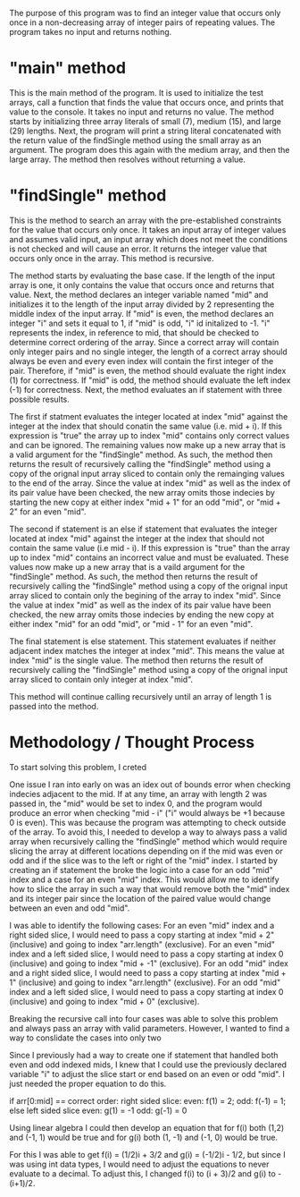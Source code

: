 The purpose of this program was to find an integer value that occurs only once in a non-decreasing array of integer pairs of repeating values. The program takes no input and returns nothing.

# "main" method
This is the main method of the program. It is used to initialize the test arrays, call a function that finds the value that occurs once, and prints that value to the console. It takes no input and returns no value. The method starts by initializing three array literals of small (7), medium (15), and large (29) lengths. Next, the program will print a string literal concatenated with the return value of the findSingle method using the small array as an argument. The program does this again with the medium array, and then the large array. The method then resolves without returning a value.

# "findSingle" method
This is the method to search an array with the pre-established constraints for the value that occurs only once. It takes an input array of integer values and assumes valid input, an input array which does not meet the conditions is not checked and will cause an error. It returns the integer value that occurs only once in the array. This method is recursive. 

The method starts by evaluating the base case. If the length of the input array is one, it only contains the value that occurs once and returns that value. Next, the method declares an integer variable named "mid" and initializes it to the length of the input array divided by 2 representing the middle index of the input array. If "mid" is even, the method declares an integer "i" and sets it equal to 1, if "mid" is odd, "i" id initalized to -1. "i" represents the index, in reference to mid, that should be checked to determine correct ordering of the array. Since a correct array will contain only integer pairs and no single integer, the length of a correct array should always be even and every even index will contain the first integer of the pair. Therefore, if "mid" is even, the method should evaluate the right index (1) for correctness. If "mid" is odd, the method should evaluate the left index (-1) for correctness. Next, the method evaluates an if statement with three possible results. 

The first if statment evaluates the integer located at index "mid" against the integer at the index that should conatin the same value (i.e. mid + i). If this expression is "true" the array up to index "mid" contains only correct values and can be ignored. The remaining values now make up a new array that is a valid argument for the "findSingle" method. As such, the method then returns the result of recursively calling the "findSingle" method using a copy of the orignal input array sliced to contain only the remainging values to the end of the array. Since the value at index "mid" as well as the index of its pair value have been checked, the new array omits those indecies by starting the new copy at either index "mid + 1" for an odd "mid", or "mid + 2" for an even "mid". 

The second if statement is an else if statement that evaluates the integer located at index "mid" against the integer at the index that should not contain the same value (i.e mid - i). If this expression is "true" than the array up to index "mid" contains an incorrect value and must be evaluated. These values now make up a new array that is a vaild argument for the "findSingle" method. As such, the method then returns the result of recursively calling the "findSingle" method using a copy of the orignal input array sliced to contain only the begining of the array to index "mid". Since the value at index "mid" as well as the index of its pair value have been checked, the new array omits those indecies by ending the new copy at either index "mid" for an odd "mid", or "mid - 1" for an even "mid".

The final statement is else statement. This statement evaluates if neither adjacent index matches the integer at index "mid". This means the value at index "mid" is the single value. The method then returns the result of recursively calling the "findSingle" method using a copy of the orignal input array sliced to contain only integer at index "mid".

This method will continue calling recursively until an array of length 1 is passed into the method.

# Methodology / Thought Process
To start solving this problem, I creted 

One issue I ran into early on was an idex out of bounds error when checking indecies adjacent to the mid. If at any time, an array with length 2 was passed in, the "mid" would be set to index 0, and the program would produce an error when checking "mid - i" ("i" would always be +1 because 0 is even). This was because the program was attempting to check outside of the array. To avoid this, I needed to develop a way to always pass a valid array when recursively calling the "findSingle" method which would require slicing the array at different locations depending on if the mid was even or odd and if the slice was to the left or right of the "mid" index. I started by creating an if statement the broke the logic into a case for an odd "mid" index and a case for an even "mid" index. This would allow me to identify how to slice the array in such a way that would remove both the "mid" index and its integer pair since the location of the paired value would change between an even and odd "mid". 

I was able to identify the following cases:
For an even "mid" index and a right sided slice, I would need to pass a copy starting at index "mid + 2" (inclusive) and going to index "arr.length" (exclusive).
For an even "mid" index and a left sided slice, I would need to pass a copy starting at index 0 (inclusive) and going to index "mid + -1" (exclusive).
For an odd "mid" index and a right sided slice, I would need to pass a copy starting at index "mid + 1" (inclusive) and going to index "arr.length" (exclusive).
For an odd "mid" index and a left sided slice, I would need to pass a copy starting at index 0 (inclusive) and going to index "mid + 0" (exclusive).

Breaking the recursive call into four cases was able to solve this problem and always pass an array with valid parameters. However, I wanted to find a way to conslidate the cases into only two

Since I previously had a way to create one if statement that handled both even and odd indexed mids, I knew that I could use the previously declared variable "i" to adjust the slice start or end based on an even or odd "mid". I just needed the proper equation to do this.

if arr[0:mid] == correct order:
    right sided slice: 
        even: f(1) = 2;
        odd: f(-1) = 1;
else
    left sided slice
        even: g(1) = -1
        odd: g(-1) = 0

Using linear algebra I could then develop an equation that for f(i) both (1,2) and (-1, 1) would be true and for g(i) both (1, -1) and (-1, 0) would be true.

For this I was able to get f(i) = (1/2)i + 3/2 and g(i) = (-1/2)i - 1/2, but since I was using int data types, I would need to adjust the equations to never evaluate to a decimal. To adjust this, I changed f(i) to (i + 3)/2 and g(i) to -(i+1)/2.